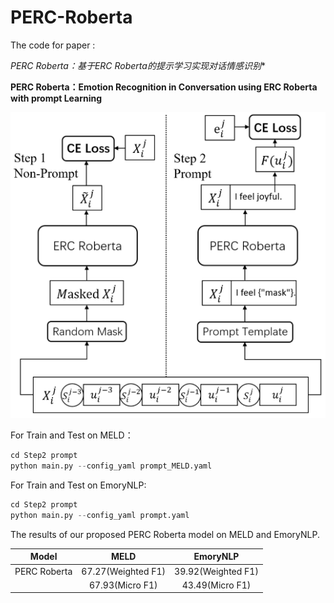 # PERC-Roberta
The code for paper :

*PERC Roberta：基于ERC Roberta的提示学习实现对话情感识别**

**PERC Roberta：Emotion Recognition in Conversation using ERC Roberta with prompt Learning**

![image-20220831131331417](https://raw.githubusercontent.com/Gong-air/PERC-Roberta/main/%E6%95%B0%E6%8D%AE%E9%A2%84%E5%A4%84%E7%90%86/fine%20tune%E6%95%B0%E6%8D%AE%E9%9B%86%20%26%20%E7%BB%98%E5%9B%BE/%E5%9B%BE%E7%89%87/model1.png)

For Train and Test on MELD：

```python
cd Step2 prompt
python main.py --config_yaml prompt_MELD.yaml
```

For Train and Test on EmoryNLP:

```python
cd Step2 prompt
python main.py --config_yaml prompt.yaml
```



The results of our proposed PERC Roberta model on MELD and EmoryNLP.

|    Model     |        MELD        | EmoryNLP |
| :----------: | :----------------: | :-------------------: |
| PERC Roberta | 67.27(Weighted F1) |  39.92(Weighted F1)   |
|              |  67.93(Micro F1)   |    43.49(Micro F1)    |

